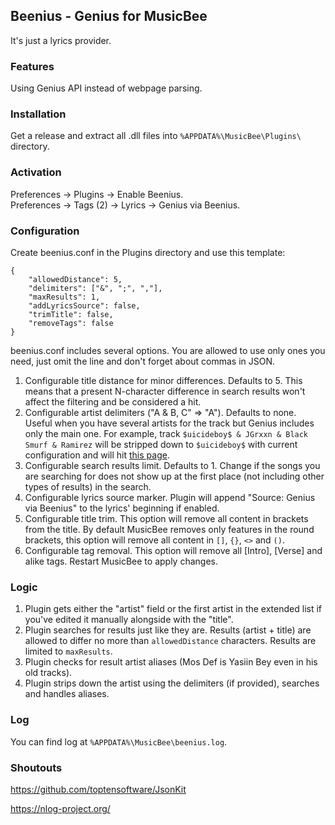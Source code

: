 ## Beenius - Genius for MusicBee
It's just a lyrics provider.

### Features
Using Genius API instead of webpage parsing.

### Installation
Get a release and extract all .dll files into `%APPDATA%\MusicBee\Plugins\` directory.

### Activation
Preferences -> Plugins -> Enable Beenius.  
Preferences -> Tags (2) -> Lyrics -> Genius via Beenius.

### Configuration
Create beenius.conf in the Plugins directory and use this template:

    {
        "allowedDistance": 5,
        "delimiters": ["&", ";", ","],
        "maxResults": 1,
        "addLyricsSource": false,
        "trimTitle": false,
        "removeTags": false
    }

beenius.conf includes several options. You are allowed to use only ones you need, just omit the line and don't forget about commas in JSON.
1. Configurable title distance for minor differences. Defaults to 5. This means that a present N-character difference in search results won't affect the filtering and be considered a hit.
2. Configurable artist delimiters ("A & B, C" => "A"). Defaults to none. Useful when you have several artists for the track but Genius includes only the main one. For example, track `$uicideboy$ & JGrxxn & Black Smurf & Ramirez` will be stripped down to `$uicideboy$` with current configuration and will hit [this page](https://genius.com/Uicideboy-grayscale-lyrics).
3. Configurable search results limit. Defaults to 1. Change if the songs you are searching for does not show up at the first place (not including other types of results) in the search.
4. Configurable lyrics source marker. Plugin will append "Source: Genius via Beenius" to the lyrics' beginning if enabled.
5. Configurable title trim. This option will remove all content in brackets from the title. By default MusicBee removes only features in the round brackets, this option will remove all content in `[]`, `{}`, `<>` and `()`.
6. Configurable tag removal. This option will remove all [Intro], [Verse] and alike tags.
Restart MusicBee to apply changes.

### Logic

1. Plugin gets either the "artist" field or the first artist in the extended list if you've edited it manually alongside with the "title".
2. Plugin searches for results just like they are. Results (artist + title) are allowed to differ no more than `allowedDistance` characters. Results are limited to `maxResults`.
3. Plugin checks for result artist aliases (Mos Def is Yasiin Bey even in his old tracks).
4. Plugin strips down the artist using the delimiters (if provided), searches and handles aliases.

### Log

You can find log at `%APPDATA%\MusicBee\beenius.log`.

### Shoutouts
https://github.com/toptensoftware/JsonKit

https://nlog-project.org/
